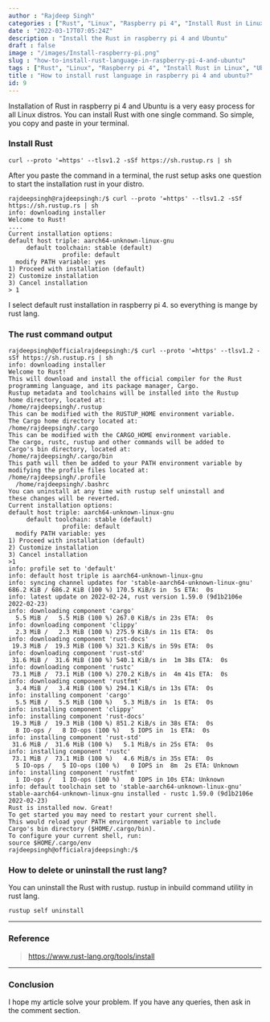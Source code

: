 ```yaml
---
author : "Rajdeep Singh"
categories : ["Rust", "Linux", "Raspberry pi 4", "Install Rust in Linux", "Ubuntu"]
date : "2022-03-17T07:05:24Z"
description : "Install the Rust in raspberry pi 4 and Ubuntu"
draft : false
image : "/images/Install-raspberry-pi.png"
slug : "how-to-install-rust-language-in-raspberry-pi-4-and-ubuntu"
tags : ["Rust", "Linux", "Raspberry pi 4", "Install Rust in Linux", "Ubuntu"]
title : "How to install rust language in raspberry pi 4 and ubuntu?"
id: 9
---
```




Installation of Rust in raspberry pi 4 and Ubuntu is a very easy process for all  Linux distros. You can install Rust with one single command. So simple, you copy and paste in your terminal.

### Install Rust

```command
curl --proto '=https' --tlsv1.2 -sSf https://sh.rustup.rs | sh
```

After you paste the command in a terminal, the rust setup asks one question to start the installation rust in your distro.

```
rajdeepsingh@rajdeepsingh:/$ curl --proto '=https' --tlsv1.2 -sSf https://sh.rustup.rs | sh
info: downloading installer
Welcome to Rust!
....
Current installation options:
default host triple: aarch64-unknown-linux-gnu
     default toolchain: stable (default)
               profile: default
  modify PATH variable: yes
1) Proceed with installation (default)
2) Customize installation
3) Cancel installation
> 1
```

I select default rust installation in raspberry pi 4. so everything is mange by rust lang.

### The rust command output

```
rajdeepsingh@officialrajdeepsingh:/$ curl --proto '=https' --tlsv1.2 -sSf https://sh.rustup.rs | sh
info: downloading installer
Welcome to Rust!
This will download and install the official compiler for the Rust
programming language, and its package manager, Cargo.
Rustup metadata and toolchains will be installed into the Rustup
home directory, located at:
/home/rajdeepsingh/.rustup
This can be modified with the RUSTUP_HOME environment variable.
The Cargo home directory located at:
/home/rajdeepsingh/.cargo
This can be modified with the CARGO_HOME environment variable.
The cargo, rustc, rustup and other commands will be added to
Cargo's bin directory, located at:
/home/rajdeepsingh/.cargo/bin
This path will then be added to your PATH environment variable by
modifying the profile files located at:
/home/rajdeepsingh/.profile
  /home/rajdeepsingh/.bashrc
You can uninstall at any time with rustup self uninstall and
these changes will be reverted.
Current installation options:
default host triple: aarch64-unknown-linux-gnu
     default toolchain: stable (default)
               profile: default
  modify PATH variable: yes
1) Proceed with installation (default)
2) Customize installation
3) Cancel installation
>1
info: profile set to 'default'
info: default host triple is aarch64-unknown-linux-gnu
info: syncing channel updates for 'stable-aarch64-unknown-linux-gnu'
686.2 KiB / 686.2 KiB (100 %) 170.5 KiB/s in  5s ETA:  0s
info: latest update on 2022-02-24, rust version 1.59.0 (9d1b2106e 2022-02-23)
info: downloading component 'cargo'
  5.5 MiB /   5.5 MiB (100 %) 267.0 KiB/s in 23s ETA:  0s
info: downloading component 'clippy'
  2.3 MiB /   2.3 MiB (100 %) 275.9 KiB/s in 11s ETA:  0s
info: downloading component 'rust-docs'
 19.3 MiB /  19.3 MiB (100 %) 321.3 KiB/s in 59s ETA:  0s    
info: downloading component 'rust-std'
 31.6 MiB /  31.6 MiB (100 %) 540.1 KiB/s in  1m 38s ETA:  0s    
info: downloading component 'rustc'
 73.1 MiB /  73.1 MiB (100 %) 270.2 KiB/s in  4m 41s ETA:  0s    
info: downloading component 'rustfmt'
  3.4 MiB /   3.4 MiB (100 %) 294.1 KiB/s in 13s ETA:  0s
info: installing component 'cargo'
  5.5 MiB /   5.5 MiB (100 %)   5.3 MiB/s in  1s ETA:  0s
info: installing component 'clippy'
info: installing component 'rust-docs'
 19.3 MiB /  19.3 MiB (100 %) 851.2 KiB/s in 38s ETA:  0s
  8 IO-ops /   8 IO-ops (100 %)   5 IOPS in  1s ETA:  0s    
info: installing component 'rust-std'
 31.6 MiB /  31.6 MiB (100 %)   5.1 MiB/s in 25s ETA:  0s
info: installing component 'rustc'
 73.1 MiB /  73.1 MiB (100 %)   4.6 MiB/s in 35s ETA:  0s
  5 IO-ops /   5 IO-ops (100 %)   0 IOPS in  8m  2s ETA: Unknown
info: installing component 'rustfmt'
  1 IO-ops /   1 IO-ops (100 %)   0 IOPS in 10s ETA: Unknown
info: default toolchain set to 'stable-aarch64-unknown-linux-gnu'
stable-aarch64-unknown-linux-gnu installed - rustc 1.59.0 (9d1b2106e 2022-02-23)
Rust is installed now. Great!
To get started you may need to restart your current shell.
This would reload your PATH environment variable to include
Cargo's bin directory ($HOME/.cargo/bin).
To configure your current shell, run:
source $HOME/.cargo/env
rajdeepsingh@officialrajdeepsingh:/$
```

### How to delete or uninstall the rust lang?

You can uninstall the Rust with rustup. rustup in inbuild command utility in rust lang.

```
rustup self uninstall

```

---

### Reference

> https://www.rust-lang.org/tools/install

---

### Conclusion

I hope my article solve your problem. If you have any queries, then ask in the comment section.



